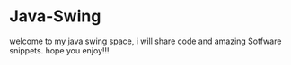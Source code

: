 # Java-Swing
welcome to my java swing space, i will share code and amazing Sotfware snippets. hope you enjoy!!!
